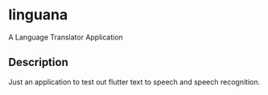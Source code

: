 # linguana

A Language Translator Application

## Description

Just an application to test out flutter text to speech and speech recognition.

